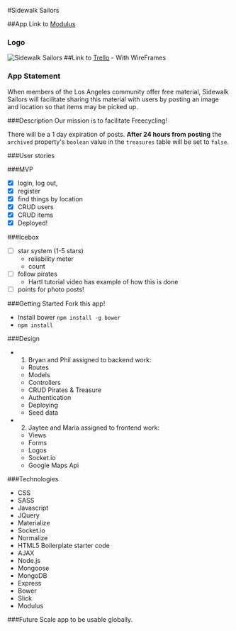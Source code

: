 #Sidewalk Sailors

##App Link to [Modulus](http://sidewalksailors-50393.onmodulus.net/)

### Logo
![Sidewalk Sailors](http://i.imgur.com/N3NR04r.png?1)
##Link to [Trello](https://trello.com/b/jagawiuH/sidewalk-sailors) - With WireFrames

### App Statement
When members of the Los Angeles community offer free material, Sidewalk Sailors will facilitate sharing this material with users by posting an image and location so that items may be picked up.

###Description
Our mission is to facilitate Freecycling!

There will be a 1 day expiration of posts. **After 24 hours from posting** the `archived` property's `boolean` value in the `treasures` table will be set to `false`.

###User stories

###MVP
- [x] login, log out,
- [x] register
- [x] find things by location
- [x] CRUD users
- [x] CRUD items
- [x] Deployed!

###Icebox
- [ ] star system (1-5 stars)
  - reliability meter
  - count
- [ ] follow pirates
  - Hartl tutorial video has example of how this is done
- [ ] points for photo posts!

###Getting Started
Fork this app!
- Install bower `npm install -g bower`
- `npm install`

###Design
- 1. Bryan and Phil assigned to backend work:
  - Routes
  - Models
  - Controllers
  - CRUD Pirates & Treasure
  - Authentication
  - Deploying
  - Seed data
- 2. Jaytee and Maria assigned to frontend work:
  - Views
  - Forms
  - Logos
  - Socket.io
  - Google Maps Api

###Technologies
- CSS
- SASS
- Javascript
- JQuery
- Materialize
- Socket.io
- Normalize
- HTML5 Boilerplate starter code
- AJAX
- Node.js
- Mongoose
- MongoDB
- Express
- Bower
- Slick
- Modulus

###Future
Scale app to be usable globally.
